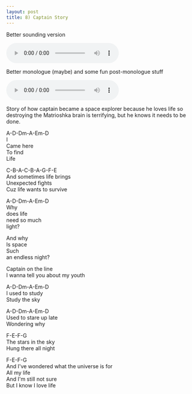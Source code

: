 ```yaml
---
layout: post
title: 8) Captain Story
---
```


Better sounding version

<audio controls>
<source src="{{ site.baseurl }}/audio/life-in-space.mp3" type="audio/mpeg">
</audio>


Better monologue (maybe) and some fun post-monologue stuff

<audio controls>
<source src="{{ site.baseurl }}/audio/life-in-space2.mp3" type="audio/mpeg">
</audio>


Story of how captain became a space explorer because he loves life so destroying the Matrioshka brain is terrifying, but he knows it needs to be done.

A-D-Dm-A-Em-D  
I  
Came here  
To find  
Life  

C-B-A-C-B-A-G-F-E  
And sometimes life brings  
Unexpected fights  
Cuz life wants to survive  

A-D-Dm-A-Em-D  
Why  
does life  
need so much  
light?  

And why  
Is space  
Such  
an endless night?  

Captain on the line  
I wanna tell you about my youth  

A-D-Dm-A-Em-D  
I used to study  
Study the sky  

A-D-Dm-A-Em-D  
Used to stare up late  
Wondering why  

F-E-F-G  
The stars in the sky  
Hung there all night  

F-E-F-G  
And I've wondered what the universe is for  
All my life  
And I'm still not sure  
But I know I love life  
